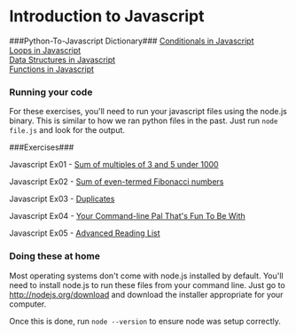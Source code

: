 Introduction to Javascript
==========================

###Python-To-Javascript Dictionary###
[Conditionals in Javascript](https://github.com/hackbrightacademy/Javascript1/blob/master/if-else-elif.md)  
[Loops in Javascript](https://github.com/hackbrightacademy/Javascript1/blob/master/loops.md)  
[Data Structures in Javascript](https://github.com/hackbrightacademy/Javascript1/blob/master/structures.md)  
[Functions in Javascript](https://github.com/hackbrightacademy/Javascript1/blob/master/function.md)  

### Running your code

For these exercises, you'll need to run your javascript files using the node.js binary.  This is similar to how we ran python files in the past. Just run `node file.js` and look for the output.


###Exercises###

Javascript Ex01 - [Sum of multiples of 3 and 5 under 1000](https://github.com/hackbrightacademy/Javascript1/blob/master/ex01.md)

Javascript Ex02 - [Sum of even-termed Fibonacci numbers](https://github.com/hackbrightacademy/Javascript1/blob/master/ex02.md)

Javascript Ex03 - [Duplicates](https://github.com/hackbrightacademy/Javascript1/blob/master/ex03.md)

Javascript Ex04 - [Your Command-line Pal That's Fun To Be With](https://github.com/hackbrightacademy/Javascript1/blob/master/ex04.md)

Javascript Ex05 - [Advanced Reading List](https://github.com/hackbrightacademy/Javascript1/blob/master/ex05.md)


### Doing these at home

Most operating systems don't come with node.js installed by default. You'll need to install node.js to run these files from your command line. Just go to http://nodejs.org/download and download the installer appropriate for your computer.

Once this is done, run `node --version` to ensure node was setup correctly.






